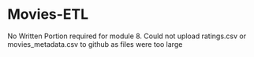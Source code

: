 # Movies-ETL

No Written Portion required for module 8. Could not upload ratings.csv or movies_metadata.csv to github as files were too large 
